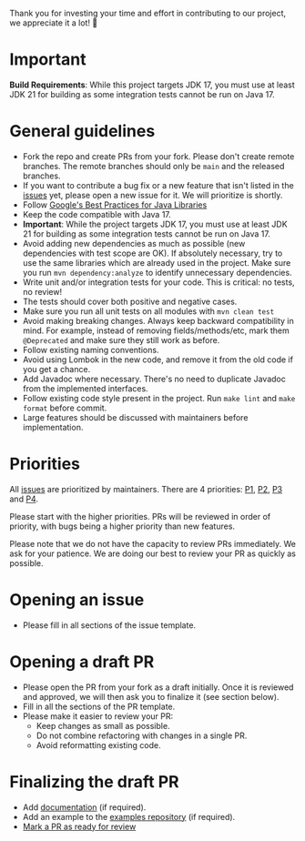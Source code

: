 Thank you for investing your time and effort in contributing to our project, we appreciate it a lot! 🤗

# Important

**Build Requirements**: While this project targets JDK 17, you must use at least JDK 21 for building as some integration tests cannot be run on Java 17.

# General guidelines

- Fork the repo and create PRs from your fork. Please don't create remote branches. The remote branches should only be `main` and the released branches.
- If you want to contribute a bug fix or a new feature that isn't listed in the [issues](https://github.com/langchain4j/langchain4j-cdi/issues) yet, please open a new issue for it. We will prioritize is shortly.
- Follow [Google's Best Practices for Java Libraries](https://jlbp.dev/)
- Keep the code compatible with Java 17.
- **Important**: While the project targets JDK 17, you must use at least JDK 21 for building as some integration tests cannot be run on Java 17.
- Avoid adding new dependencies as much as possible (new dependencies with test scope are OK). If absolutely necessary, try to use the same libraries which are already used in the project. Make sure you run `mvn dependency:analyze` to identify unnecessary dependencies.
- Write unit and/or integration tests for your code. This is critical: no tests, no review!
- The tests should cover both positive and negative cases.
- Make sure you run all unit tests on all modules with `mvn clean test`
- Avoid making breaking changes. Always keep backward compatibility in mind. For example, instead of removing fields/methods/etc, mark them `@Deprecated` and make sure they still work as before.
- Follow existing naming conventions.
- Avoid using Lombok in the new code, and remove it from the old code if you get a chance.
- Add Javadoc where necessary. There's no need to duplicate Javadoc from the implemented interfaces.
- Follow existing code style present in the project. Run `make lint` and `make format` before commit.
- Large features should be discussed with maintainers before implementation.

# Priorities

All [issues](https://github.com/langchain4j/langchain4j-cdi/issues) are prioritized by maintainers. There are 4 priorities: [P1](https://github.com/langchain4j/langchain4j-cdi/issues?q=is%3Aissue+is%3Aopen+label%3AP1), [P2](https://github.com/langchain4j/langchain4j-cdi/issues?q=is%3Aissue+is%3Aopen+label%3AP2), [P3](https://github.com/langchain4j/langchain4j-cdi/issues?q=is%3Aissue+is%3Aopen+label%3AP3) and [P4](https://github.com/langchain4j/langchain4j-cdi/issues?q=is%3Aissue+is%3Aopen+label%3AP4).

Please start with the higher priorities. PRs will be reviewed in order of priority, with bugs being a higher priority than new features.

Please note that we do not have the capacity to review PRs immediately. We ask for your patience. We are doing our best to review your PR as quickly as possible.

# Opening an issue

- Please fill in all sections of the issue template.

# Opening a draft PR

- Please open the PR from your fork as a draft initially. Once it is reviewed and approved, we will then ask you to finalize it (see section below).
- Fill in all the sections of the PR template.
- Please make it easier to review your PR:
  - Keep changes as small as possible.
  - Do not combine refactoring with changes in a single PR.
  - Avoid reformatting existing code.

# Finalizing the draft PR

- Add [documentation](https://github.com/langchain4j/langchain4j-cdi/tree/main/docs/docs) (if required).
- Add an example to the [examples repository](https://github.com/langchain4j-cdi/examples) (if required).
- [Mark a PR as ready for review](https://docs.github.com/en/pull-requests/collaborating-with-pull-requests/proposing-changes-to-your-work-with-pull-requests/changing-the-stage-of-a-pull-request#marking-a-pull-request-as-ready-for-review)
